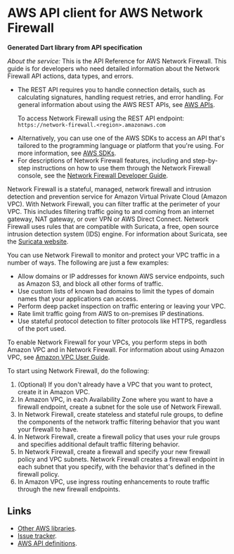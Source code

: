 # AWS API client for AWS Network Firewall

**Generated Dart library from API specification**

*About the service:*
This is the API Reference for AWS Network Firewall. This guide is for
developers who need detailed information about the Network Firewall API
actions, data types, and errors.

<ul>
<li>
The REST API requires you to handle connection details, such as calculating
signatures, handling request retries, and error handling. For general
information about using the AWS REST APIs, see <a
href="https://docs.aws.amazon.com/general/latest/gr/aws-apis.html">AWS
APIs</a>.

To access Network Firewall using the REST API endpoint:
<code>https://network-firewall.&lt;region&gt;.amazonaws.com </code>
</li>
<li>
Alternatively, you can use one of the AWS SDKs to access an API that's
tailored to the programming language or platform that you're using. For more
information, see <a href="https://aws.amazon.com/tools/#SDKs">AWS SDKs</a>.
</li>
<li>
For descriptions of Network Firewall features, including and step-by-step
instructions on how to use them through the Network Firewall console, see
the <a
href="https://docs.aws.amazon.com/network-firewall/latest/developerguide/">Network
Firewall Developer Guide</a>.
</li>
</ul>
Network Firewall is a stateful, managed, network firewall and intrusion
detection and prevention service for Amazon Virtual Private Cloud (Amazon
VPC). With Network Firewall, you can filter traffic at the perimeter of your
VPC. This includes filtering traffic going to and coming from an internet
gateway, NAT gateway, or over VPN or AWS Direct Connect. Network Firewall
uses rules that are compatible with Suricata, a free, open source intrusion
detection system (IDS) engine. For information about Suricata, see the <a
href="https://suricata-ids.org/">Suricata website</a>.

You can use Network Firewall to monitor and protect your VPC traffic in a
number of ways. The following are just a few examples:

<ul>
<li>
Allow domains or IP addresses for known AWS service endpoints, such as
Amazon S3, and block all other forms of traffic.
</li>
<li>
Use custom lists of known bad domains to limit the types of domain names
that your applications can access.
</li>
<li>
Perform deep packet inspection on traffic entering or leaving your VPC.
</li>
<li>
Rate limit traffic going from AWS to on-premises IP destinations.
</li>
<li>
Use stateful protocol detection to filter protocols like HTTPS, regardless
of the port used.
</li>
</ul>
To enable Network Firewall for your VPCs, you perform steps in both Amazon
VPC and in Network Firewall. For information about using Amazon VPC, see <a
href="https://docs.aws.amazon.com/vpc/latest/userguide/">Amazon VPC User
Guide</a>.

To start using Network Firewall, do the following:
<ol>
<li>
(Optional) If you don't already have a VPC that you want to protect, create
it in Amazon VPC.
</li>
<li>
In Amazon VPC, in each Availability Zone where you want to have a firewall
endpoint, create a subnet for the sole use of Network Firewall.
</li>
<li>
In Network Firewall, create stateless and stateful rule groups, to define
the components of the network traffic filtering behavior that you want your
firewall to have.
</li>
<li>
In Network Firewall, create a firewall policy that uses your rule groups and
specifies additional default traffic filtering behavior.
</li>
<li>
In Network Firewall, create a firewall and specify your new firewall policy
and VPC subnets. Network Firewall creates a firewall endpoint in each subnet
that you specify, with the behavior that's defined in the firewall policy.
</li>
<li>
In Amazon VPC, use ingress routing enhancements to route traffic through the
new firewall endpoints.
</li> </ol>

## Links

- [Other AWS libraries](https://github.com/agilord/aws_client/tree/master/generated).
- [Issue tracker](https://github.com/agilord/aws_client/issues).
- [AWS API definitions](https://github.com/aws/aws-sdk-js/tree/master/apis).
